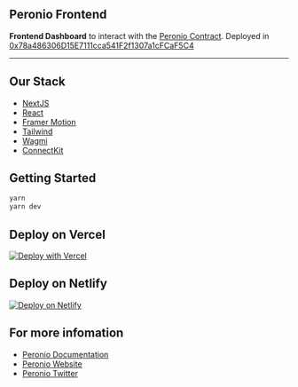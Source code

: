 ## Peronio Frontend

**Frontend Dashboard** to interact with the [Peronio Contract](https://github.com/peronio-ar/core).
Deployed in [0x78a486306D15E7111cca541F2f1307a1cFCaF5C4](https://polygonscan.com/address/0x78a486306D15E7111cca541F2f1307a1cFCaF5C4)

---

## Our Stack

- [NextJS](https://nextjs.org/)
- [React](https://reactjs.org/)
- [Framer Motion](https://www.framer.com/motion/)
- [Tailwind](https://tailwindcss.com/)
- [Wagmi](https://wagmi.sh/)
- [ConnectKit](https://docs.family.co/connectkit)

## Getting Started

```bash
yarn
yarn dev
```

## Deploy on Vercel

[![Deploy with Vercel](https://vercel.com/button)](https://vercel.com/new/clone?repository-url=https%3A%2F%2Fgithub.com%2FMarcos-Iorio%2Fperonio&project-name=peronio-frontend&repository-name=peronio-frontend&demo-title=Peronio%20Frontend&demo-description=Peronio%20Frontend)

## Deploy on Netlify

[![Deploy on Netlify](https://www.netlify.com/img/deploy/button.svg)](https://app.netlify.com/start/deploy?repository=https://github.com/Marcos-Iorio/peronio)

## For more infomation

- [Peronio Documentation](https://docs.peronio.ar/)
- [Peronio Website](https://peronio.ar/)
- [Peronio Twitter](https://twitter.com/peronio_ar)
